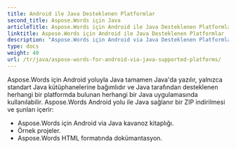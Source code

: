 ```yaml
---
title: Android ile Java Desteklenen Platformlar
second_title: Aspose.Words için Java
articleTitle: Aspose.Words için Android ile Java Desteklenen Platformlar
linktitle: Aspose.Words için Android ile Java Desteklenen Platformlar
description: "Aspose.Words için Android via Java Desteklenen Platformlar."
type: docs
weight: 40
url: /tr/java/aspose-words-for-android-via-java-supported-platforms/
---
```


Aspose.Words için Android yoluyla Java tamamen Java'da yazılır, yalnızca standart Java kütüphanelerine bağımlıdır ve Java tarafından desteklenen herhangi bir platformda bulunan herhangi bir Java uygulamasında kullanılabilir. Aspose.Words Android yolu ile Java sağlanır bir ZIP indirilmesi ve şunları içerir:

- Aspose.Words için Android via Java kavanoz kitaplığı.
- Örnek projeler.
- Aspose.Words HTML formatında dokümantasyon.






